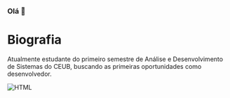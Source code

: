 ### Olá 👋

# Biografia

Atualmente estudante do primeiro semestre de Análise e Desenvolvimento de Sistemas do CEUB, buscando as primeiras oportunidades como desenvolvedor.

![HTML](https://img.shields.io/badge/HTML5-E34F26?style=for-the-badge&logo=html5&logoColor=white)
